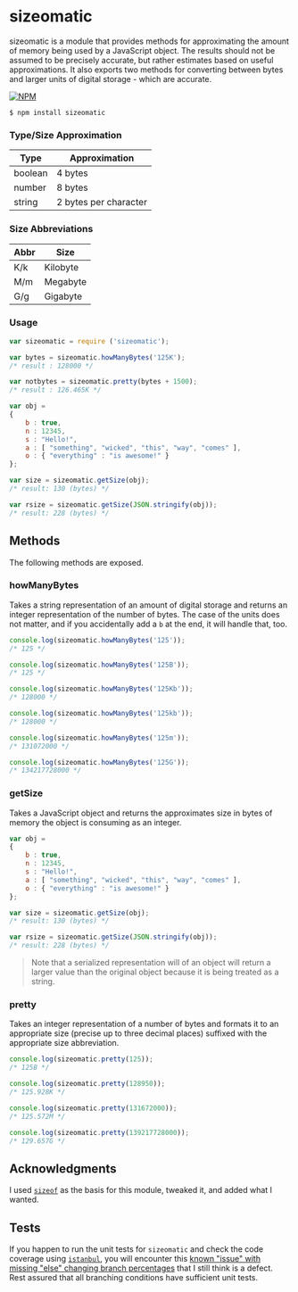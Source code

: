 # sizeomatic #

sizeomatic is a module that provides methods for approximating the amount of memory being used by a JavaScript object. The results should not be assumed to be precisely accurate, but rather estimates based on useful approximations. It also exports two methods for converting between bytes and larger units of digital storage - which are accurate.

[![NPM](https://nodei.co/npm/sizeomatic.png?downloads=true&downloadRank=true&stars=true)](https://nodei.co/npm/sizeomatic/)

```
$ npm install sizeomatic
```

### Type/Size Approximation ###

| Type    | Approximation         |
|---------|-----------------------|
| boolean | 4 bytes               |
| number  | 8 bytes               |
| string  | 2 bytes per character |

### Size Abbreviations ###

| Abbr | Size     |
|------|----------|
| K/k  | Kilobyte |
| M/m  | Megabyte |
| G/g  | Gigabyte |

### Usage ###

```javascript
var sizeomatic = require ('sizeomatic');

var bytes = sizeomatic.howManyBytes('125K');
/* result : 128000 */

var notbytes = sizeomatic.pretty(bytes + 1500);
/* result : 126.465K */

var obj =
{
	b : true,
	n : 12345,
	s : "Hello!",
	a : [ "something", "wicked", "this", "way", "comes" ],
	o : { "everything" : "is awesome!" }
};

var size = sizeomatic.getSize(obj);
/* result: 130 (bytes) */

var rsize = sizeomatic.getSize(JSON.stringify(obj));
/* result: 228 (bytes) */
```

## Methods ##

The following methods are exposed.

### howManyBytes ###

Takes a string representation of an amount of digital storage and returns an integer representation of the number of bytes. The case of the units does not matter, and if you accidentally add a `b` at the end, it will handle that, too.

```javascript
console.log(sizeomatic.howManyBytes('125'));
/* 125 */

console.log(sizeomatic.howManyBytes('125B'));
/* 125 */

console.log(sizeomatic.howManyBytes('125Kb'));
/* 128000 */

console.log(sizeomatic.howManyBytes('125kb'));
/* 128000 */

console.log(sizeomatic.howManyBytes('125m'));
/* 131072000 */

console.log(sizeomatic.howManyBytes('125G'));
/* 134217728000 */
```

### getSize ###

Takes a JavaScript object and returns the approximates size in bytes of memory the object is consuming as an integer.

```javascript
var obj =
{
	b : true,
	n : 12345,
	s : "Hello!",
	a : [ "something", "wicked", "this", "way", "comes" ],
	o : { "everything" : "is awesome!" }
};

var size = sizeomatic.getSize(obj);
/* result: 130 (bytes) */

var rsize = sizeomatic.getSize(JSON.stringify(obj));
/* result: 228 (bytes) */
```

> Note that a serialized representation will of an object will return a larger value than the original object because it is being treated as a string.

### pretty ###

Takes an integer representation of a number of bytes and formats it to an appropriate size (precise up to three decimal places) suffixed with the appropriate size abbreviation.

```javascript
console.log(sizeomatic.pretty(125));
/* 125B */

console.log(sizeomatic.pretty(128950));
/* 125.928K */

console.log(sizeomatic.pretty(131672000));
/* 125.572M */

console.log(sizeomatic.pretty(139217728000));
/* 129.657G */
```

## Acknowledgments ##

I used [`sizeof`](https://github.com/lyroyce/sizeof/blob/master/lib/sizeof.js) as the basis for this module, tweaked it, and added what I wanted.

## Tests ##

If you happen to run the unit tests for `sizeomatic` and check the code coverage using [`istanbul`](https://github.com/gotwarlost/istanbul), you will encounter this [known "issue" with missing "else" changing branch percentages](https://github.com/gotwarlost/istanbul/issues/35) that I still think is a defect. Rest assured that all branching conditions have sufficient unit tests.

